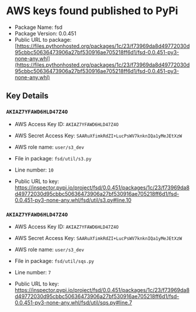 # AWS keys found published to PyPi

* Package Name: fsd
* Package Version: 0.0.451
* Public URL to package: [https://files.pythonhosted.org/packages/1c/23/f73969da8d49772030d95cbbc50636473906a27bf530916ae705218ff6d1/fsd-0.0.451-py3-none-any.whl](https://files.pythonhosted.org/packages/1c/23/f73969da8d49772030d95cbbc50636473906a27bf530916ae705218ff6d1/fsd-0.0.451-py3-none-any.whl)

## Key Details

### `AKIAZ7YFAWD6HLD47Z4O`

* AWS Access Key ID: `AKIAZ7YFAWD6HLD47Z4O`
* AWS Secret Access Key: `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` 
* AWS role name: `user/s3_dev`
* File in package: `fsd/util/s3.py`
* Line number: `10`

* Public URL to key: https://inspector.pypi.io/project/fsd/0.0.451/packages/1c/23/f73969da8d49772030d95cbbc50636473906a27bf530916ae705218ff6d1/fsd-0.0.451-py3-none-any.whl/fsd/util/s3.py#line.10



### `AKIAZ7YFAWD6HLD47Z4O`

* AWS Access Key ID: `AKIAZ7YFAWD6HLD47Z4O`
* AWS Secret Access Key: `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` 
* AWS role name: `user/s3_dev`
* File in package: `fsd/util/sqs.py`
* Line number: `7`

* Public URL to key: https://inspector.pypi.io/project/fsd/0.0.451/packages/1c/23/f73969da8d49772030d95cbbc50636473906a27bf530916ae705218ff6d1/fsd-0.0.451-py3-none-any.whl/fsd/util/sqs.py#line.7


